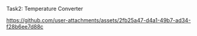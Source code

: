 Task2: Temperature Converter

https://github.com/user-attachments/assets/2fb25a47-d4a1-49b7-ad34-f28b6ee7d88c
